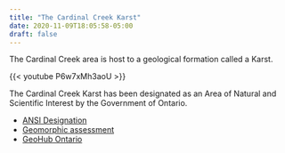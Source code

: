 ```yaml
---
title: "The Cardinal Creek Karst"
date: 2020-11-09T18:05:58-05:00
draft: false
---
```


The Cardinal Creek area is host to a geological formation called a Karst.

{{< youtube P6w7xMh3aoU >}}

The Cardinal Creek Karst has been designated as an Area of Natural and Scientific Interest by the Government of Ontario.
<!--more-->

* [ANSI Designation](OP-Amendment-Application-Reference-D01-01-12-0001-Cardinal-Creek-karst.pdf)
* [Geomorphic assessment](Cardinal-Creek-Geomorphic-Assessment.pdf)
* [GeoHub Ontario](https://geohub.lio.gov.on.ca/datasets/b88037cdb71e4daf9445afa6fb999194_3?geometry=-75.487%2C45.481%2C-75.446%2C45.486)
